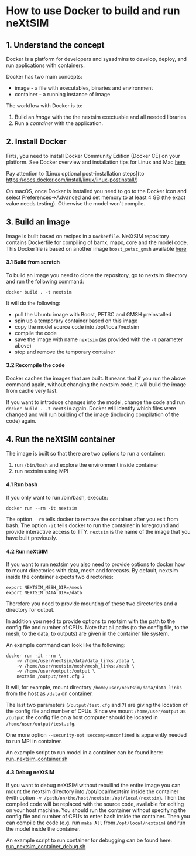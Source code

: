 # How to use Docker to build and run neXtSIM

## 1. Understand the concept

Docker is a platform for developers and sysadmins to develop, deploy, and run applications with containers.

Docker has two main concepts:
* image - a file with executables, binaries and environment
* container - a running instance of image

The workflow with Docker is to:
1. Build an *image* with the the nextsim exectuable and all needed libraries
2. Run a *container* with the application.

## 2. Install Docker

Firts, you need to install Docker Community Edition (Docker CE) on your platform.
See Docker overview and installation tips for Linux and Mac [here](https://docs.docker.com/install/)

Pay attention to [Linux optional post-installation steps](to https://docs.docker.com/install/linux/linux-postinstall/)

On macOS, once Docker is installed you need to go to the Docker icon and select Preferences->Advanced and set memory to at least 4 GB (the exact value needs testing). Otherwise the model won't compile.

## 3. Build an image

Image is built based on recipes in a `Dockerfile`. NeXtSIM repository contains Dockerfile for
compiling of bamx, mapx, core and the model code. This Dockerfile is based on another image
`boost_petsc_gmsh` available [here](https://github.com/nansencenter/docker-boost-petsc-gmsh)

#### 3.1 Build from scratch

To build an image you need to clone the repository, go to nextsim directory and run the following command:
```
docker build . -t nextsim
```
It will do the following:
* pull the Ubuntu image with Boost, PETSC and GMSH preinstalled
* spin up a temporary container based on this image
* copy the model source code into /opt/local/nextsim
* compile the code
* save the image with name `nextsim` (as provided with the `-t` parameter above)
* stop and remove the temporary container

#### 3.2 Recompile the code

Docker caches the images that are built. It means that if you run the above command again, without
changing the nextsim code, it will build the image from cache very fast.

If you want to introduce changes into the model, change the code and run `docker build . -t nextsim`
again. Docker will identify which files were changed and will run building of the image (including
compilation of the code) again.

## 4. Run the neXtSIM container

The image is built so that there are two options to run a container:
1. run `/bin/bash` and explore the environment inside container
2. run nextsim using MPI

#### 4.1 Run bash

If you only want to run /bin/bash, execute:
```
docker run --rm -it nextsim
```
The option `--rm` tells docker to remove the container after you exit from bash.
The option `-it` tells docker to run the container in foreground and provide interactive access to TTY.
`nextsim` is the name of the image that you have built previously.

#### 4.2 Run neXtSIM

If you want to run nextsim you also need to provide options to docker how to mount directories with
data, mesh and forecasts. By default, nextsim inside the container expects two directories:
```
export NEXTSIM_MESH_DIR=/mesh
export NEXTSIM_DATA_DIR=/data
```
Therefore you need to provide mounting of these two directories and a directory for output.

In addition you need to provide options to nextsim with the path to the config file and number of CPUs.
Note that all paths (to the config file, to the mesh, to the data, to outputs) are given in the
container file system.

An example command can look like the following:
```
docker run -it --rm \
    -v /home/user/nextsim/data/data_links:/data \
    -v /home/user/nextsim/mesh/mesh_links:/mesh \
    -v /home/user/output:/output \
    nextsim /output/test.cfg 7
```
It will, for example, mount directory `/home/user/nextsim/data/data_links` from the host as
`/data` on container.

The last two parameters (`/output/test.cfg` and `7`) are giving the location of the config file
and number of CPUs. Since we mount `/home/user/output` as `/output` the config file on a host
computer should be located in `/home/user/output/test.cfg`.

One more option `--security-opt seccomp=unconfined` is apparently needed to run MPI in container.

An example script to run model in a container can be found here:
[run_nextsim_container.sh](https://github.com/nansencenter/nextsim-env/blob/master/machines/tallinn/run_nextsim_container.sh)

#### 4.3 Debug neXtSIM

If you want to debug neXtSIM without rebuilind the entire image you can mount the nextsim
directory into /opt/local/nextsim inside the container
(with option `-v /path/on/the/host/nextsim:/opt/local/nextsim`). Then the compiled code will be
replaced with the source code, available for editing on your host machine. You should run the
container without specifying the config file and number of CPUs to enter bash inside the container.
Then you can compile the code (e.g. run `make All` from `/opt/local/nextsim`) and run the
model inside the container.

An example script to run container for debugging can be found here:
[run_nextsim_container_debug.sh](https://github.com/nansencenter/nextsim-env/blob/master/machines/tallinn/run_nextsim_container_debug.sh)
